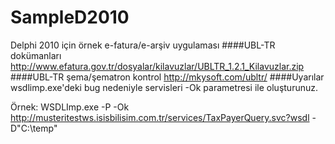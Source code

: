 # SampleD2010
Delphi 2010 için örnek e-fatura/e-arşiv uygulaması
####UBL-TR dokümanları
http://www.efatura.gov.tr/dosyalar/kilavuzlar/UBLTR_1.2.1_Kilavuzlar.zip
####UBL-TR şema/şematron kontrol
http://mkysoft.com/ubltr/
####Uyarılar
wsdlimp.exe'deki bug nedeniyle servisleri -Ok parametresi ile oluşturunuz.

Örnek:
WSDLImp.exe -P -Ok http://musteritestws.isisbilisim.com.tr/services/TaxPayerQuery.svc?wsdl -D"C:\temp"
